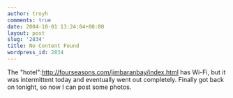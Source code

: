 ```yaml
---
author: troyh
comments: true
date: 2004-10-01 13:24:04+00:00
layout: post
slug: '2834'
title: No Content Found
wordpress_id: 2834
---
```


The "hotel":http://fourseasons.com/jimbaranbay/index.html has Wi-Fi, but it was intermittent today and eventually went out completely. Finally got back on tonight, so now I can post some photos.
